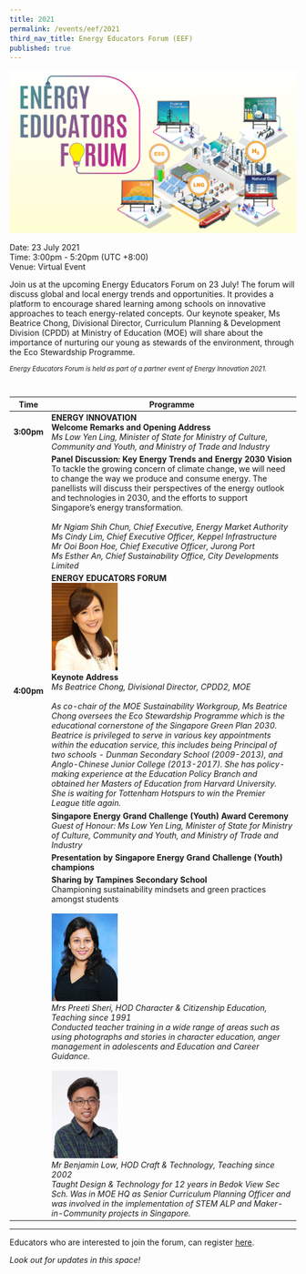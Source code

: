 ```yaml
---
title: 2021
permalink: /events/eef/2021
third_nav_title: Energy Educators Forum (EEF)
published: true
---
```

![EEF_2021](images/events/energy-educators-forum/EEF_2021_banner.jpg)

Date: 23 July 2021 <br/>
Time: 3:00pm - 5:20pm (UTC +8:00) <br/>
Venue: Virtual Event

Join us at the upcoming Energy Educators Forum on 23 July! The forum will discuss global and local energy trends and opportunities. It provides a platform to encourage shared learning among schools on innovative approaches to teach energy-related concepts. Our keynote speaker, Ms Beatrice Chong, Divisional Director, Curriculum Planning & Development Division (CPDD) at Ministry of Education (MOE) will share about the importance of nurturing our young as stewards of the environment, through the Eco Stewardship Programme. 
<p style = "font-size:80%;"><i> Energy Educators Forum is held as part of a partner event of Energy Innovation 2021.</i></p><br/>

|Time|Programme|
----------------------|---------------------|
**3:00pm**|**ENERGY INNOVATION** <br/> **Welcome Remarks and Opening Address**<br/> _Ms Low Yen Ling, Minister of State for Ministry of Culture, Community and Youth, and Ministry of Trade and Industry_
| |**Panel Discussion: Key Energy Trends and Energy 2030 Vision** <br/> To tackle the growing concern of climate change, we will need to change the way we produce and consume energy. The panellists will discuss their perspectives of the energy outlook and technologies in 2030, and the efforts to support Singapore’s energy transformation.<br/><br/> _Mr Ngiam Shih Chun, Chief Executive, Energy Market Authority <br/> Ms Cindy Lim, Chief Executive Officer, Keppel Infrastructure <br/> Mr Ooi Boon Hoe, Chief Executive Officer, Jurong Port <br/> Ms Esther An, Chief Sustainability Office, City Developments Limited_|
**4:00pm**| **ENERGY EDUCATORS FORUM** <br/> <img alt="Beatrice Chong" src="/images/events/energy-educators-forum/EEF_2021_DCPDprofile.png" style="align:left; max-height: 154px; max-width:117px;"> <br/> **Keynote Address** <br/>_Ms Beatrice Chong, Divisional Director, CPDD2, MOE_ <br/><br/>  _As co-chair of the MOE Sustainability Workgroup, Ms Beatrice Chong oversees the Eco Stewardship Programme which is the educational cornerstone of the Singapore Green Plan 2030. Beatrice is privileged to serve in various key appointments within the education service, this includes being Principal of two schools - Dunman Secondary School (2009-2013), and Anglo-Chinese Junior College (2013-2017). She has policy-making experience at the Education Policy Branch and obtained her Masters of Education from Harvard University. She is waiting for Tottenham Hotspurs to win the Premier League title again._
| |**Singapore Energy Grand Challenge (Youth) Award Ceremony** <br/> _Guest of Honour: Ms Low Yen Ling, Minister of State for Ministry of Culture, Community and Youth, and Ministry of Trade and Industry_
| |**Presentation by Singapore Energy Grand Challenge (Youth) champions**
| |**Sharing by Tampines Secondary School** <br/> Championing sustainability mindsets and green practices amongst students<br/> <br/> <img alt="Preeti" src="/images/events/energy-educators-forum/EEF_2021_Preeti.png" style="align:left; max-height: 154px; max-width:117px;"> <br/>_Mrs Preeti Sheri, HOD Character & Citizenship Education, Teaching since 1991 <br/> Conducted teacher training in a wide range of areas such as using photographs and stories in character education, anger management in adolescents and Education and Career Guidance._ <br/><br/> <img alt="Benjamin" src="/images/events/energy-educators-forum/EEF_2021_Benjamin.png" style="align:left; max-height: 154px; max-width:117px;"> <br/> _Mr Benjamin Low, HOD Craft & Technology, Teaching since 2002 <br/> Taught Design & Technology for 12 years in Bedok View Sec Sch. Was in MOE HQ as Senior Curriculum Planning Officer and was involved in the implementation of STEM ALP and Maker-in-Community projects in Singapore._ | 

---
Educators who are interested to join the forum, can register <a href="https://go.gov.sg/energy-educators-forum-2021" target="_blank">here</a>.

_Look out for updates in this space!_


